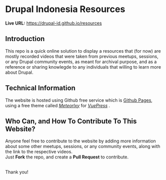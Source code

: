# Drupal Indonesia Resources

**Live URL:** https://drupal-id.github.io/resources

## Introduction
This repo is a quick online solution to display a resources that (for now) are mostly recorded videos that were taken from previous meetups, sessions, or any Drupal community events, as meant for archival purpose, and as a reference or sharing knowlegde to any individuals that willing to learn more about Drupal.

## Technical Information
The website is hosted using Github free service which is [Github Pages](https://pages.github.com/), using a free theme called *[Meteorlxy](https://github.com/meteorlxy/vuepress-theme-meteorlxy)* for *[VuePress](https://vuepress.vuejs.org/)* .

## Who Can, and How To Contribute To This Website?
Anyone feel free to contribute to the website by adding more information about some other meetups, sessions, or any community events, along with the link to the respective videos.<br />
Just **Fork** the repo, and create a **Pull Request** to contribute. <br /><br />


Thank you!

